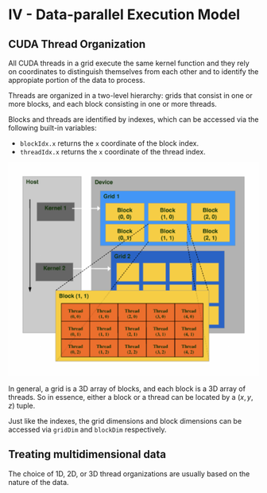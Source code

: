 # IV - Data-parallel Execution Model

## CUDA Thread Organization
All CUDA threads in a grid execute the same kernel function and they rely on coordinates to distinguish themselves from each other and to identify the appropiate portion of the data to process.

Threads are organized in a two-level hierarchy:  grids that consist in one or more blocks, and each block consisting in one or more threads.

Blocks and threads are identified by indexes, which can be accessed via the following built-in variables:
- `blockIdx.x` returns the `x` coordinate of the block index.
- `threadIdx.x` returns the `x` coordinate of the thread index.

<img title="thread org" alt="Alt text" src="thread-organization.png">

In general, a grid is a 3D array of blocks, and each block is a 3D array of threads. So in essence, either a block or a thread can be located by a $(x,y,z)$ tuple.

Just like the indexes, the grid dimensions and block dimensions can be accessed via `gridDim` and `blockDim` respectively.

## Treating multidimensional data
The choice of 1D, 2D, or 3D thread organizations are usually based on the nature of the data.